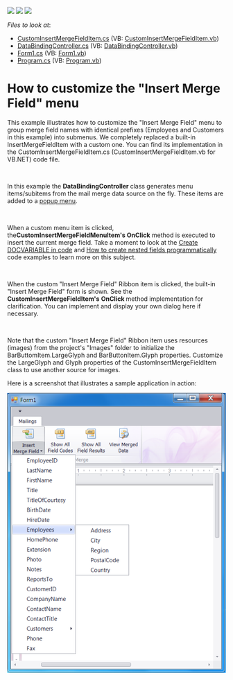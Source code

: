 <!-- default badges list -->
![](https://img.shields.io/endpoint?url=https://codecentral.devexpress.com/api/v1/VersionRange/128609910/13.1.4%2B)
[![](https://img.shields.io/badge/Open_in_DevExpress_Support_Center-FF7200?style=flat-square&logo=DevExpress&logoColor=white)](https://supportcenter.devexpress.com/ticket/details/E4177)
[![](https://img.shields.io/badge/📖_How_to_use_DevExpress_Examples-e9f6fc?style=flat-square)](https://docs.devexpress.com/GeneralInformation/403183)
<!-- default badges end -->
<!-- default file list -->
*Files to look at*:

* [CustomInsertMergeFieldItem.cs](./CS/CustomInsertMergeFieldItem.cs) (VB: [CustomInsertMergeFieldItem.vb](./VB/CustomInsertMergeFieldItem.vb))
* [DataBindingController.cs](./CS/DataBindingController.cs) (VB: [DataBindingController.vb](./VB/DataBindingController.vb))
* [Form1.cs](./CS/Form1.cs) (VB: [Form1.vb](./VB/Form1.vb))
* [Program.cs](./CS/Program.cs) (VB: [Program.vb](./VB/Program.vb))
<!-- default file list end -->
# How to customize the "Insert Merge Field" menu


<p>This example illustrates how to customize the "Insert Merge Field" menu to group merge field names with identical prefixes (Employees and Customers in this example) into submenus. 
We completely replaced a built-in InsertMergeFieldItem with a custom one. You can find its implementation in the CustomInsertMergeFieldItem.cs (CustomInsertMergeFieldItem.vb for VB.NET) code file. </p>
 
<p>In this example the <strong>DataBindingController </strong>class generates menu items/subitems from the mail merge data source on the fly.
These items are added to a <a href="http://documentation.devexpress.com/#WindowsForms/clsDevExpressXtraBarsPopupMenutopic"><u>popup menu</u></a>. </p>
 
<p>When a custom menu item is clicked, the<strong>CustomInsertMergeFieldMenuItem</strong><strong>'s</strong><strong> </strong><strong>OnClick</strong> method is executed to insert the current merge field.
Take a moment to look at the <a href="https://www.devexpress.com/Support/Center/p/Q327983">Create DOCVARIABLE in code</a> and <a href="https://www.devexpress.com/Support/Center/p/E4004">How to create nested fields programmatically</a> code examples to learn more on this subject. </p>
 
<p>When the custom "Insert Merge Field" Ribbon item is clicked, the built-in "Insert Merge Field" form is shown. See the <strong>CustomInsertMergeFieldItem</strong><strong>'s</strong> <strong>OnClick </strong>method implementation for clarification.
You can implement and display your own dialog here if necessary. </p>
 
<p>Note that the custom "Insert Merge Field" Ribbon item uses resources (images) from the project's "Images" folder to initialize the BarButtomItem.LargeGlyph and BarButtonItem.Glyph properties. Customize the LargeGlyph and Glyph properties of the CustomInsertMergeFieldItem class to use another source for images. </p>

<p>Here is a screenshot that illustrates a sample application in action:</p><p><img src="https://raw.githubusercontent.com/DevExpress-Examples/how-to-customize-the-insert-merge-field-menu-e4177/13.1.4+/media/4c2ca3c3-807f-41d3-8934-88fe103f4b80.png"></p>

<br/>


